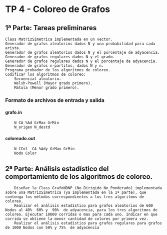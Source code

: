 # TP 4 - Coloreo de Grafos

## 1ª Parte: Tareas preliminares

    Class MatrizSimetrica implementada en un vector.
    Generador de grafos aleatorios dados N y una probabilidad para cada arista.
    Generador de grafos aleatorios dados N y el porcentaje de adyacencia.
    Generador de grafos regulares dados N y el grado.
    Generador de grafos regulares dados N y el porcentaje de adyacencia.
    Generador de grafos n-partitos, dados N y n.
    Programa probador de los algoritmos de coloreo. 
    Codificar los algoritmos de coloreo:
        Secuencial aleatorio.
        Welsh-Powell (Mayor grado primero).
        Matula (Menor grado primero).

### Formato de archivos de entrada y salida

#### grafo.in	 

        N CA %Ad GrMax GrMin
        N_origen N_destd

#### coloreado.out

        N CCol  CA %Ady GrMax GrMin
        Nodo Color


## 2ª Parte: Análisis estadístico del comportamiento de los algoritmos de coloreo.

        Diseñar la Class GrafoNDNP (No Dirigido No Ponderado) implementada sobre una MatrizSimetrica (ya implementada en la 1ª parte), que contenga los métodos correspondientes a los tres algoritmos de coloreo.
        Realizar el análisis estadístico para grafos aleatorios de 600 Nodos al 40%  60% y  90%  de adyacencia, para los tres algoritmos de coloreo. Ejecutar 10000 corridas o mas para cada uno. Indicar en que corrida se obtiene la menor cantidad de colores por primera vez.
        Realizar el análisis estadístico para grafos regulares para grafos de 1000 Nodos con 50% y 75%  de adyacencia 
